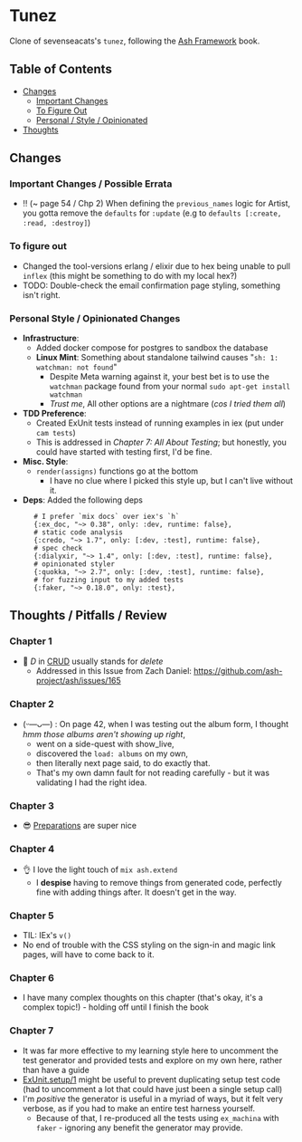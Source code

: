 # Tunez

Clone of sevenseacats's `tunez`, following the [Ash Framework](https://pragprog.com/titles/ldash/ash-framework/) book.

## Table of Contents

* [Changes](#changes)
    * [Important Changes](#important-changes--possible-errata)
    * [To Figure Out](#to-figure-out)
    * [Personal / Style / Opinionated](#personal-style--opinionated-changes)
* [Thoughts](#thoughts--pitfalls--review)

## Changes

### Important Changes / Possible Errata

* ‼️ (~ page 54 / Chp 2) When defining the `previous_names` logic for Artist, you gotta remove the `defaults`
  for `:update` (e.g to `defaults [:create, :read, :destroy]`)

### To figure out

* Changed the tool-versions erlang / elixir due to hex being unable to pull `inflex` (this might be something to do with
  my local hex?)
* TODO: Double-check the email confirmation page styling, something isn't right.

### Personal Style / Opinionated Changes

* **Infrastructure**: 
  * Added docker compose for postgres to sandbox the database
  * **Linux Mint**: Something about standalone tailwind causes "`sh: 1: watchman: not found`"
    * Despite Meta warning against it, your best bet is to use the `watchman` package found from your
      normal `sudo apt-get install watchman`
    * *Trust me*, All other options are a nightmare (*cos I tried them all*)
* **TDD Preference**:
    * Created ExUnit tests instead of running examples in iex (put under `cam tests`)
    * This is addressed in *Chapter 7: All About Testing*; but honestly, you could have started with testing first, I'd
      be fine.
* **Misc. Style**: 
  * `render(assigns)` functions go at the bottom
      * I have no clue where I picked this style up, but I can't live without it.
* **Deps**: Added the following deps

```
      # I prefer `mix docs` over iex's `h`
      {:ex_doc, "~> 0.38", only: :dev, runtime: false},
      # static code analysis
      {:credo, "~> 1.7", only: [:dev, :test], runtime: false},
      # spec check
      {:dialyxir, "~> 1.4", only: [:dev, :test], runtime: false},
      # opinionated styler
      {:quokka, "~> 2.7", only: [:dev, :test], runtime: false},
      # for fuzzing input to my added tests
      {:faker, "~> 0.18.0", only: :test},
```


## Thoughts / Pitfalls / Review

### Chapter 1

* 🤔 *D* in [CRUD](https://en.wikipedia.org/wiki/Create,_read,_update_and_delete) usually stands for *delete*
    * Addressed in this Issue from Zach Daniel: https://github.com/ash-project/ash/issues/165

### Chapter 2

* (ᵕ—ᴗ—) : On page 42, when I was testing out the album form, I thought *hmm those albums aren't showing up right*,
    * went on a side-quest with show_live,
    * discovered the `load: albums` on my own,
    * then literally next page said, to do exactly that.
    * That's my own damn fault for not reading carefully - but it was validating I had the right idea.

### Chapter 3

* 😎 [Preparations](https://hexdocs.pm/ash/preparations.html) are super nice

### Chapter 4

* 👌 I love the light touch of `mix ash.extend`
    * I **despise** having to remove things from generated code, perfectly fine with adding things after. It doesn't get
      in the way.

### Chapter 5

* TIL: IEx's `v()`
* No end of trouble with the CSS styling on the sign-in and magic link pages, will have to come back to it.

### Chapter 6

* I have many complex thoughts on this chapter (that's okay, it's a complex topic!) - holding off until I finish the
  book

<!-- use a process dictionary instead of always saying *this is my actor* -->

### Chapter 7

* It was far more effective to my learning style here to uncomment the test generator and provided tests and explore on my own here, rather than have a guide
* [ExUnit.setup/1](https://hexdocs.pm/ex_unit/main/ExUnit.Callbacks.html#setup/1) might be useful to prevent duplicating setup test code (had to uncomment a lot that could have just been a single setup call)
* I'm *positive* the generator is useful in a myriad of ways, but it felt very verbose, as if you had to make an entire test harness yourself.
  * Because of that, I re-produced all the tests using `ex_machina` with `faker` - ignoring any benefit the generator may provide.
<!-- albums graphql? -->
